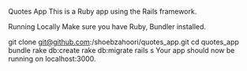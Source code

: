 Quotes App
This is a Ruby app using the Rails framework.

Running Locally
Make sure you have Ruby, Bundler installed.

git clone git@github.com:/shoebzahoori/quotes_app.git 
cd quotes_app
bundle
rake db:create 
rake db:migrate
rails s 
Your app should now be running on localhost:3000.
